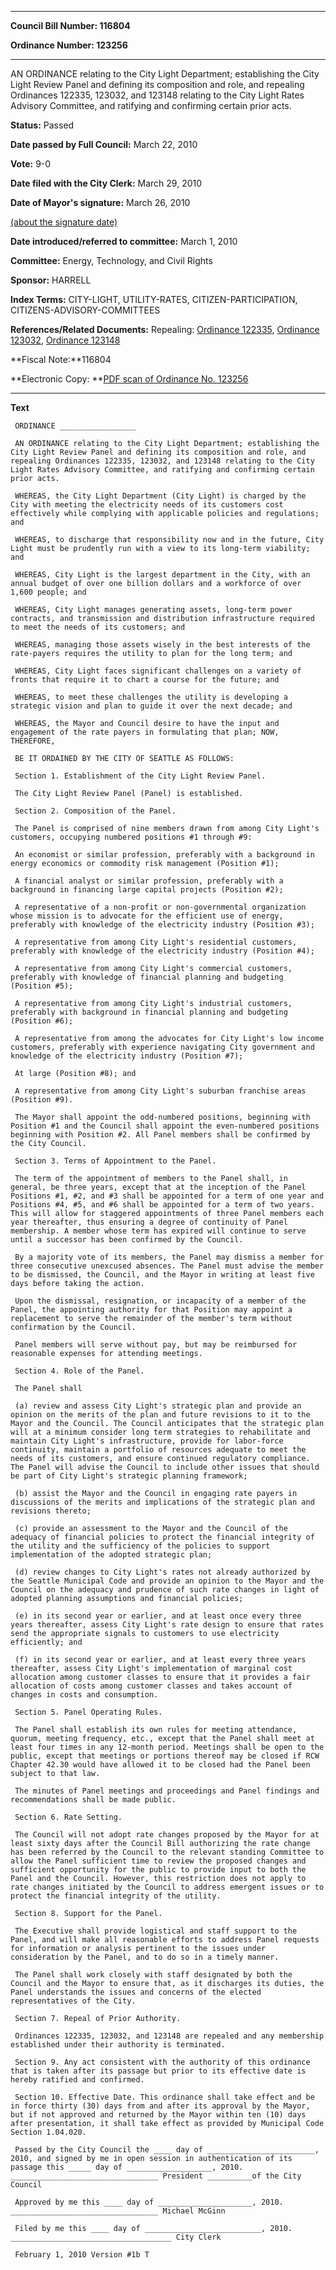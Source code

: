 

********

**Council Bill Number: 116804**
   
**Ordinance Number: 123256**
********

 AN ORDINANCE relating to the City Light Department; establishing the City Light Review Panel and defining its composition and role, and repealing Ordinances 122335, 123032, and 123148 relating to the City Light Rates Advisory Committee, and ratifying and confirming certain prior acts.

**Status:** Passed
   
**Date passed by Full Council:** March 22, 2010
   
**Vote:** 9-0
   
**Date filed with the City Clerk:** March 29, 2010
   
**Date of Mayor's signature:** March 26, 2010
   
[(about the signature date)](/~public/approvaldate.htm)
   
   
   
**Date introduced/referred to committee:** March 1, 2010
   
**Committee:** Energy, Technology, and Civil Rights
   
**Sponsor:** HARRELL
   
   
**Index Terms:** CITY-LIGHT, UTILITY-RATES, CITIZEN-PARTICIPATION, CITIZENS-ADVISORY-COMMITTEES

**References/Related Documents:** Repealing: [Ordinance 122335](http://clerk.ci.seattle.wa.us/~scripts/nph-brs.exe?s1=&s3=&s4=122335&s2=&s5=&Sect4=AND&l=20&Sect2=THESON&Sect3=PLURON&Sect5=CBORY&Sect6=HITOFF&d=ORDF&p=1&u=%2F~public%2Fcbory.htm&r=0&f=S), [Ordinance 123032](http://clerk.ci.seattle.wa.us/~scripts/nph-brs.exe?s1=&s3=&s4=123032&s2=&s5=&Sect4=AND&l=20&Sect2=THESON&Sect3=PLURON&Sect5=CBORY&Sect6=HITOFF&d=ORDF&p=1&u=%2F~public%2Fcbory.htm&r=0&f=S), [Ordinance 123148](http://clerk.ci.seattle.wa.us/~scripts/nph-brs.exe?s1=&s3=&s4=123148&s2=&s5=&Sect4=AND&l=20&Sect2=THESON&Sect3=PLURON&Sect5=CBORY&Sect6=HITOFF&d=ORDF&p=1&u=%2F~public%2Fcbory.htm&r=0&f=S)

**Fiscal Note:**116804

**Electronic Copy: **[PDF scan of Ordinance No. 123256](/~archives/Ordinances/Ord_123256.pdf)

********

**Text**
   
```
 ORDINANCE _________________

 AN ORDINANCE relating to the City Light Department; establishing the City Light Review Panel and defining its composition and role, and repealing Ordinances 122335, 123032, and 123148 relating to the City Light Rates Advisory Committee, and ratifying and confirming certain prior acts.

 WHEREAS, the City Light Department (City Light) is charged by the City with meeting the electricity needs of its customers cost effectively while complying with applicable policies and regulations; and

 WHEREAS, to discharge that responsibility now and in the future, City Light must be prudently run with a view to its long-term viability; and

 WHEREAS, City Light is the largest department in the City, with an annual budget of over one billion dollars and a workforce of over 1,600 people; and

 WHEREAS, City Light manages generating assets, long-term power contracts, and transmission and distribution infrastructure required to meet the needs of its customers; and

 WHEREAS, managing those assets wisely in the best interests of the rate-payers requires the utility to plan for the long term; and

 WHEREAS, City Light faces significant challenges on a variety of fronts that require it to chart a course for the future; and

 WHEREAS, to meet these challenges the utility is developing a strategic vision and plan to guide it over the next decade; and

 WHEREAS, the Mayor and Council desire to have the input and engagement of the rate payers in formulating that plan; NOW, THEREFORE,

 BE IT ORDAINED BY THE CITY OF SEATTLE AS FOLLOWS:

 Section 1. Establishment of the City Light Review Panel.

 The City Light Review Panel (Panel) is established.

 Section 2. Composition of the Panel.

 The Panel is comprised of nine members drawn from among City Light's customers, occupying numbered positions #1 through #9:

 An economist or similar profession, preferably with a background in energy economics or commodity risk management (Position #1);

 A financial analyst or similar profession, preferably with a background in financing large capital projects (Position #2);

 A representative of a non-profit or non-governmental organization whose mission is to advocate for the efficient use of energy, preferably with knowledge of the electricity industry (Position #3);

 A representative from among City Light's residential customers, preferably with knowledge of the electricity industry (Position #4);

 A representative from among City Light's commercial customers, preferably with knowledge of financial planning and budgeting (Position #5);

 A representative from among City Light's industrial customers, preferably with background in financial planning and budgeting (Position #6);

 A representative from among the advocates for City Light's low income customers, preferably with experience navigating City government and knowledge of the electricity industry (Position #7);

 At large (Position #8); and

 A representative from among City Light's suburban franchise areas (Position #9).

 The Mayor shall appoint the odd-numbered positions, beginning with Position #1 and the Council shall appoint the even-numbered positions beginning with Position #2. All Panel members shall be confirmed by the City Council.

 Section 3. Terms of Appointment to the Panel.

 The term of the appointment of members to the Panel shall, in general, be three years, except that at the inception of the Panel Positions #1, #2, and #3 shall be appointed for a term of one year and Positions #4, #5, and #6 shall be appointed for a term of two years. This will allow for staggered appointments of three Panel members each year thereafter, thus ensuring a degree of continuity of Panel membership. A member whose term has expired will continue to serve until a successor has been confirmed by the Council.

 By a majority vote of its members, the Panel may dismiss a member for three consecutive unexcused absences. The Panel must advise the member to be dismissed, the Council, and the Mayor in writing at least five days before taking the action.

 Upon the dismissal, resignation, or incapacity of a member of the Panel, the appointing authority for that Position may appoint a replacement to serve the remainder of the member's term without confirmation by the Council.

 Panel members will serve without pay, but may be reimbursed for reasonable expenses for attending meetings.

 Section 4. Role of the Panel.

 The Panel shall

 (a) review and assess City Light's strategic plan and provide an opinion on the merits of the plan and future revisions to it to the Mayor and the Council. The Council anticipates that the strategic plan will at a minimum consider long term strategies to rehabilitate and maintain City Light's infrastructure, provide for labor-force continuity, maintain a portfolio of resources adequate to meet the needs of its customers, and ensure continued regulatory compliance. The Panel will advise the Council to include other issues that should be part of City Light's strategic planning framework;

 (b) assist the Mayor and the Council in engaging rate payers in discussions of the merits and implications of the strategic plan and revisions thereto;

 (c) provide an assessment to the Mayor and the Council of the adequacy of financial policies to protect the financial integrity of the utility and the sufficiency of the policies to support implementation of the adopted strategic plan;

 (d) review changes to City Light's rates not already authorized by the Seattle Municipal Code and provide an opinion to the Mayor and the Council on the adequacy and prudence of such rate changes in light of adopted planning assumptions and financial policies;

 (e) in its second year or earlier, and at least once every three years thereafter, assess City Light's rate design to ensure that rates send the appropriate signals to customers to use electricity efficiently; and

 (f) in its second year or earlier, and at least every three years thereafter, assess City Light's implementation of marginal cost allocation among customer classes to ensure that it provides a fair allocation of costs among customer classes and takes account of changes in costs and consumption.

 Section 5. Panel Operating Rules.

 The Panel shall establish its own rules for meeting attendance, quorum, meeting frequency, etc., except that the Panel shall meet at least four times in any 12-month period. Meetings shall be open to the public, except that meetings or portions thereof may be closed if RCW Chapter 42.30 would have allowed it to be closed had the Panel been subject to that law.

 The minutes of Panel meetings and proceedings and Panel findings and recommendations shall be made public.

 Section 6. Rate Setting.

 The Council will not adopt rate changes proposed by the Mayor for at least sixty days after the Council Bill authorizing the rate change has been referred by the Council to the relevant standing Committee to allow the Panel sufficient time to review the proposed changes and sufficient opportunity for the public to provide input to both the Panel and the Council. However, this restriction does not apply to rate changes initiated by the Council to address emergent issues or to protect the financial integrity of the utility.

 Section 8. Support for the Panel.

 The Executive shall provide logistical and staff support to the Panel, and will make all reasonable efforts to address Panel requests for information or analysis pertinent to the issues under consideration by the Panel, and to do so in a timely manner.

 The Panel shall work closely with staff designated by both the Council and the Mayor to ensure that, as it discharges its duties, the Panel understands the issues and concerns of the elected representatives of the City.

 Section 7. Repeal of Prior Authority.

 Ordinances 122335, 123032, and 123148 are repealed and any membership established under their authority is terminated.

 Section 9. Any act consistent with the authority of this ordinance that is taken after its passage but prior to its effective date is hereby ratified and confirmed.

 Section 10. Effective Date. This ordinance shall take effect and be in force thirty (30) days from and after its approval by the Mayor, but if not approved and returned by the Mayor within ten (10) days after presentation, it shall take effect as provided by Municipal Code Section 1.04.020.

 Passed by the City Council the ____ day of ________________________, 2010, and signed by me in open session in authentication of its passage this _____ day of ___________________, 2010. _________________________________ President __________of the City Council

 Approved by me this ____ day of _____________________, 2010. _________________________________ Michael McGinn

 Filed by me this ____ day of __________________________, 2010. ____________________________________ City Clerk

 February 1, 2010 Version #1b T

```
